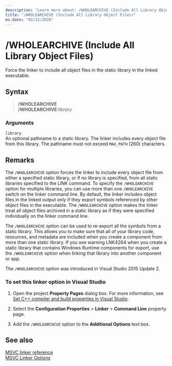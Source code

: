 ```yaml
---
description: "Learn more about: /WHOLEARCHIVE (Include All Library Object Files)"
title: "/WHOLEARCHIVE (Include All Library Object Files)"
ms.date: "02/12/2020"
---
```

# /WHOLEARCHIVE (Include All Library Object Files)

Force the linker to include all object files in the static library in the linked executable.

## Syntax

> **/WHOLEARCHIVE**\
> **/WHOLEARCHIVE:**_library_

### Arguments

*`library`*\
An optional pathname to a static library. The linker includes every object file from this library. The pathname must not exceed `MAX_PATH` (260) characters.

## Remarks

The `/WHOLEARCHIVE` option forces the linker to include every object file from either a specified static library, or if no library is specified, from all static libraries specified to the LINK command. To specify the `/WHOLEARCHIVE` option for multiple libraries, you can use more than one `/WHOLEARCHIVE` switch on the linker command line. By default, the linker includes object files in the linked output only if they export symbols referenced by other object files in the executable. The `/WHOLEARCHIVE` option makes the linker treat all object files archived in a static library as if they were specified individually on the linker command line.

The `/WHOLEARCHIVE` option can be used to re-export all the symbols from a static library. This allows you to make sure that all of your library code, resources, and metadata are included when you create a component from more than one static library. If you see warning LNK4264 when you create a static library that contains Windows Runtime components for export, use the `/WHOLEARCHIVE` option when linking that library into another component or app.

The `/WHOLEARCHIVE` option was introduced in Visual Studio 2015 Update 2.

### To set this linker option in Visual Studio

1. Open the project **Property Pages** dialog box. For more information, see [Set C++ compiler and build properties in Visual Studio](../working-with-project-properties.md).

1. Select the **Configuration Properties** > **Linker** > **Command Line** property page.

1. Add the *`/WHOLEARCHIVE`* option to the **Additional Options** text box.

## See also

[MSVC linker reference](linking.md)\
[MSVC Linker Options](linker-options.md)
